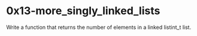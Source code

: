 # 0x13-more_singly_linked_lists
Write a function that returns the number of elements in a linked listint_t list.
